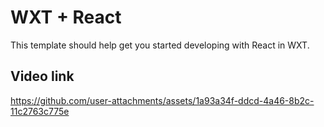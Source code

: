 # WXT + React

This template should help get you started developing with React in WXT.


## Video link
https://github.com/user-attachments/assets/1a93a34f-ddcd-4a46-8b2c-11c2763c775e




